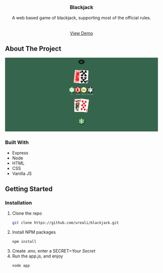 
<h3 align="center">Blackjack</h3>

  <p align="center">
    A web based game of blackjack, supporting most of the official rules.
    <br />
    <br />
    <br />
    <a href="stanislavnehretskyi.com/blackjack">View Demo</a>
  </p>
</div>


## About The Project

[![Blackjack Screen Shot][blackjack-screenshot]](stanislavnehretskyi.com/blackjack)

### Built With

* Express
* Node
* HTML
* CSS
* Vanilla JS

## Getting Started

### Installation

1. Clone the repo
   ```sh
   git clone https://github.com/ureali/blackjack.git
   ```
3. Install NPM packages
   ```sh
   npm install
   ```
4. Create .env, enter a SECRET=*Your Secret*
5. Run the app.js, and enjoy
   ```sh
   node app
   ```
[blackjack-screenshot]: screenshot.png